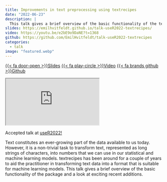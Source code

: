 ```yaml
---
title: Improvements in text preprocessing using textrecipes
date: "2022-06-23"
description: |
  This talk gives a brief overview of the basic functionality of the textrecipes package and a look at exciting recent additions.
slides: https://emilhvitfeldt.github.io/talk-useR2022-textrecipes/
video: https://youtu.be/e2bE9o9DaNE?t=1368
github: https://github.com/EmilHvitfeldt/talk-useR2022-textrecipes
categories:
  - talk
image: "featured.webp"
---
```


<a href="https://emilhvitfeldt.github.io/talk-useR2022-textrecipes/" class="listing-slides btn-links">{{< fa door-open >}}Slides<a>
<a href="https://youtu.be/e2bE9o9DaNE?t=1368" class="listing-video btn-links">{{< fa play-circle >}}Video<a>
<a href="https://github.com/EmilHvitfeldt/talk-useR2022-textrecipes" class="listing-github btn-links">{{< fa brands github >}}Github<a>
      
<iframe class="slide-deck" src="https://emilhvitfeldt.github.io/talk-useR2022-textrecipes/"></iframe>

Accepted talk at [useR2022!](https://user2022.r-project.org/)

Text constitutes an ever-growing part of the data available to us today. However, it is a non-trivial task to transform text, represented as long strings of characters, into numbers that we can use in our statistical and machine learning models. textrecipes has been around for a couple of years to aid the practitioner in transforming text data into a format that is suitable for machine learning models. This talk gives a brief overview of the basic functionality of the package and a look at exciting recent additions.
